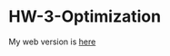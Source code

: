 # HW-3-Optimization

My web version is [here](https://github.com/DACSS-690C-Spring-2025/HW-3-Optimization/blob/main/HW3_minmax.index.html)
